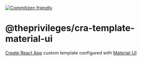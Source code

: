 [![Commitizen friendly](https://img.shields.io/badge/commitizen-friendly-brightgreen.svg)](http://commitizen.github.io/cz-cli/)

# @theprivileges/cra-template-material-ui

[Create React App](https://create-react-app.dev/) custom template configured with [Material-UI](https://material-ui.com/)
